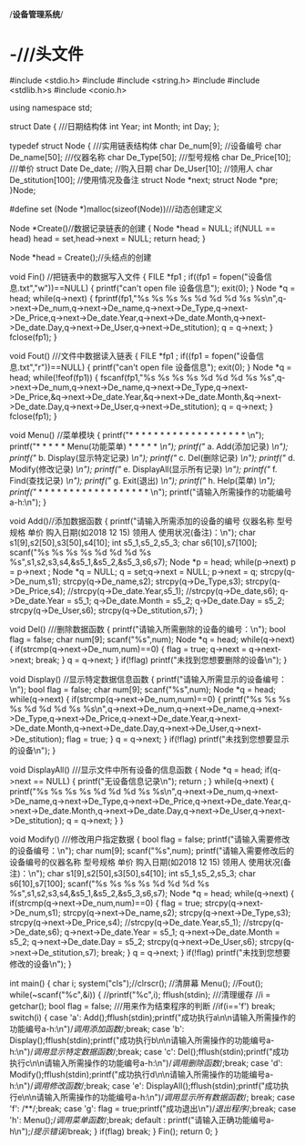 /****设备管理系统****/
# -///头文件
#include <stdio.h>
#include <iostream>
#include <string.h>
#include <string>
#include <stdlib.h>s
#include <conio.h>

using namespace std;

struct Date {  ///日期结构体
	int Year;
	int Month;
	int Day;
};

typedef struct Node {     ///实用链表结构体
	char  De_num[9];     //设备编号
	char De_name[50];    ///仪器名称
	char De_Type[50];      ///型号规格
	char De_Price[10];     ///单价
	struct Date De_date;     //购入日期
	char De_User[10];               //领用人
	char De_stitution[100];           //使用情况及备注
	struct Node *next;
	struct Node *pre;
}Node;

#define set (Node *)malloc(sizeof(Node))///动态创建定义

Node *Create()//数据记录链表的创建
{
	Node *head = NULL;
	if(NULL == head)
		head = set,head->next = NULL;
	return head;
}

Node *head = Create();//头结点的创建

void Fin()     //把链表中的数据写入文件
{
	FILE *fp1 ;
	if((fp1 = fopen("设备信息.txt","w"))==NULL)
	{
		printf("can't open file 设备信息");
		exit(0);
	}
	Node *q = head;
	while(q->next)
	{
		fprintf(fp1,"%s %s %s %s %d %d %d %s %s\n",q->next->De_num,q->next->De_name,q->next->De_Type,q->next->De_Price,q->next->De_date.Year,q->next->De_date.Month,q->next->De_date.Day,q->next->De_User,q->next->De_stitution);
		q = q->next;
	}
	fclose(fp1);
}

void Fout()     ///文件中数据读入链表
{
	FILE *fp1 ;
	if((fp1 = fopen("设备信息.txt","r"))==NULL)
	{
		printf("can't open file 设备信息");
		exit(0);
	}
	Node *q = head;
	while(!feof(fp1))
	{
		fscanf(fp1,"%s %s %s %s %d %d %d %s %s",q->next->De_num,q->next->De_name,q->next->De_Type,q->next->De_Price,&q->next->De_date.Year,&q->next->De_date.Month,&q->next->De_date.Day,q->next->De_User,q->next->De_stitution);
		q = q->next;
	}
	fclose(fp1);
}

void Menu() //菜单模块
{
	printf("* * * * * * * * * * * * * * * * * * * \n");
	printf("* * * * *  Menu(功能菜单) * * * * * *\n");
	printf("*       a. Add(添加记录)            *\n");
	printf("*       b. Display(显示特定记录)    *\n");
	printf("*       c. Del(删除记录)            *\n");
	printf("*       d. Modify(修改记录)         *\n");
	printf("*       e. DisplayAll(显示所有记录) *\n");
	printf("*       f. Find(查找记录)           *\n");
	printf("*       g. Exit(退出)               *\n");
	printf("*       h. Help(菜单)               *\n");
	printf("* * * * * * * * * * * * * * * * * * * \n");
	printf("请输入所需操作的功能编号a-h:\n");
}

void Add()//添加数据函数
{
	printf("请输入所需添加的设备的编号 仪器名称 型号规格 单价 购入日期(如2018 12 15) 领用人 使用状况(备注)：\n");
	char s1[9],s2[50],s3[50],s4[10];
	int s5_1,s5_2,s5_3; 
	char s6[10],s7[100];
	scanf("%s %s %s %s %d %d %d %s %s",s1,s2,s3,s4,&s5_1,&s5_2,&s5_3,s6,s7);
	Node *p = head;
	while(p->next)
		p = p->next ;
	Node *q = NULL;
	q = set;q->next = NULL;
	p->next = q;
	strcpy(q->De_num,s1);
	strcpy(q->De_name,s2);
	strcpy(q->De_Type,s3);
	strcpy(q->De_Price,s4);
	//strcpy(q->De_date.Year,s5_1);
	//strcpy(q->De_date,s6);
	q->De_date.Year = s5_1;
	q->De_date.Month = s5_2;
	q->De_date.Day = s5_2;
	strcpy(q->De_User,s6);
	strcpy(q->De_stitution,s7);
}

void Del()      ///删除数据函数
{
	printf("请输入所需删除的设备的编号：\n");
	bool flag = false;
	char num[9];
	scanf("%s",num);
	Node *q = head;
	while(q->next)
	{
		if(strcmp(q->next->De_num,num)==0)
		{
			flag = true;
			q->next = q->next->next;
			break;
		}
		q = q->next;
	}
	if(!flag)
		printf("未找到您想要删除的设备\n");
}

void Display()   //显示特定数据信息函数
{
	printf("请输入所需显示的设备编号：\n");
	bool flag = false;
	char num[9];
	scanf("%s",num);
	Node *q = head;
	while(q->next)
	{
		if(strcmp(q->next->De_num,num)==0)
		{
			printf("%s %s %s %s %d %d %d %s %s\n",q->next->De_num,q->next->De_name,q->next->De_Type,q->next->De_Price,q->next->De_date.Year,q->next->De_date.Month,q->next->De_date.Day,q->next->De_User,q->next->De_stitution);
			flag = true;
		}
		q = q->next;
	}
	if(!flag)
		printf("未找到您想要显示的设备\n");
}

void DisplayAll()    ///显示文件中所有设备的信息函数
{
	Node *q = head;
	if(q->next == NULL)
	{
		printf("无设备信息记录\n");
		return ;
	}
	while(q->next)
	{
		printf("%s %s %s %s %d %d %d %s %s\n",q->next->De_num,q->next->De_name,q->next->De_Type,q->next->De_Price,q->next->De_date.Year,q->next->De_date.Month,q->next->De_date.Day,q->next->De_User,q->next->De_stitution);
		q = q->next;
	}
}

void Modify()       ///修改用户指定数据
{
	bool flag = false;
	printf("请输入需要修改的设备编号：\n");
	char num[9];
	scanf("%s",num);
	printf("请输入需要修改后的设备编号的仪器名称 型号规格 单价 购入日期(如2018 12 15) 领用人 使用状况(备注)：\n");
	char s1[9],s2[50],s3[50],s4[10];
	int s5_1,s5_2,s5_3; 
	char s6[10],s7[100];
	scanf("%s %s %s %s %d %d %d %s %s",s1,s2,s3,s4,&s5_1,&s5_2,&s5_3,s6,s7);
	Node *q = head;
	while(q->next)
	{
		if(strcmp(q->next->De_num,num)==0)
		{
			flag = true;
			strcpy(q->next->De_num,s1);
			strcpy(q->next->De_name,s2);
			strcpy(q->next->De_Type,s3);
			strcpy(q->next->De_Price,s4);
			//strcpy(q->De_date.Year,s5_1);
			//strcpy(q->De_date,s6);
			q->next->De_date.Year = s5_1;
			q->next->De_date.Month = s5_2;
			q->next->De_date.Day = s5_2;
			strcpy(q->next->De_User,s6);
			strcpy(q->next->De_stitution,s7);
			break;
		}
		q = q->next;
	}
	if(!flag)
		printf("未找到您想要修改的设备\n");
}

int main()
{
	char i;
	system("cls");//clrscr();     //清屏幕
	Menu();
	//Fout();
	while(~scanf("%c",&i))
	{
		//printf("%c",i);
		fflush(stdin);     ///清理缓存
		//i = getchar();
		bool flag = false;    ///用来作为结束程序的判断
		//if(i=='f') break;
	    switch(i)
		{
		case 'a': Add();fflush(stdin);printf("成功执行a\n\n请输入所需操作的功能编号a-h:\n")/*调用添加函数*/;break;
		case 'b': Display();fflush(stdin);printf("成功执行b\n\n请输入所需操作的功能编号a-h:\n")/*调用显示特定数据函数*/;break;
		case 'c': Del();fflush(stdin);printf("成功执行c\n\n请输入所需操作的功能编号a-h:\n")/*调用删除函数*/;break;
		case 'd': Modify();fflush(stdin);printf("成功执行d\n\n请输入所需操作的功能编号a-h:\n")/*调用修改函数*/;break;
		case 'e': DisplayAll();fflush(stdin);printf("成功执行e\n\n请输入所需操作的功能编号a-h:\n")/*调用显示所有数据函数*/; break;
		case 'f': /**/;break;
		case 'g': flag = true;printf("成功退出\n")/*退出程序*/;break;
		case 'h': Menu();/*调用菜单函数*/;break;
		default : printf("请输入正确功能编号a-h\n");/*提示错误*/break;
		}
		if(flag)
			break;
	}
	Fin();
	return 0;
}
